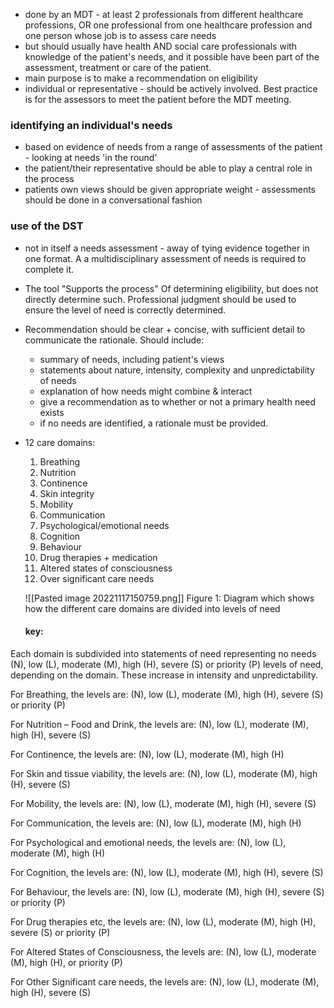 - done by an MDT - at least 2 professionals from different healthcare professions, OR one professional from one healthcare profession and one person whose job is to assess care needs
- but should usually have health AND social care professionals with knowledge of the patient's needs, and it possible have been part of the assessment, treatment or care of the patient. 
- main purpose is to make a recommendation on eligibility 
- individual or representative - should be actively involved. Best practice is for the assessors to meet the patient before the MDT meeting.
 
### identifying an individual's needs

- based on evidence of needs from a range of assessments of the patient - looking at needs 'in the round' 
- the patient/their representative should be able to play a central role in the process
- patients own views should be given appropriate weight - assessments should be done in a conversational fashion

### use of the DST
- not in itself a needs assessment - away of tying evidence together in one format. A a multidisciplinary assessment of needs is required to complete it.
- The tool "Supports the process" Of determining eligibility, but does not directly determine such. Professional judgment should be used to ensure the level of need is correctly determined.
- Recommendation should be clear + concise, with sufficient detail to communicate the rationale. Should include:
	- summary of needs, including patient's views
	- statements about nature, intensity, complexity and unpredictability of needs
	- explanation of how needs might combine & interact
	- give a recommendation as to whether or not a primary health need exists
	- if no needs are identified, a rationale must be provided.
- 12 care domains:
	1. Breathing
	2. Nutrition
	3. Continence
	4. Skin integrity
	5. Mobility
	6. Communication
	7. Psychological/emotional needs
	8. Cognition
	9. Behaviour
	10. Drug therapies + medication
	11. Altered states of consciousness
	12. Over significant care needs
	
	![[Pasted image 20221117150759.png]]
		Figure 1: Diagram which shows how the different care domains are divided into levels of need
	#### key:
	
Each domain is subdivided into statements of need representing no needs (N), low (L), 
moderate (M), high (H), severe (S) or priority (P) levels of need, depending on the domain.  These increase in intensity and unpredictability.

For Breathing, the levels are: (N), low (L), moderate (M), high (H), severe (S) or priority (P)

For Nutrition – Food and Drink, the levels are: (N), low (L), moderate (M), high (H), severe (S) 

For Continence, the levels are: (N), low (L), moderate (M), high (H)

For Skin and tissue viability, the levels are: (N), low (L), moderate (M), high (H), severe (S) 

For Mobility, the levels are: (N), low (L), moderate (M), high (H), severe (S)

For Communication, the levels are: (N), low (L), moderate (M), high (H)

For Psychological and emotional needs, the levels are: (N), low (L), moderate (M), high (H)

For Cognition, the levels are: (N), low (L), moderate (M), high (H), severe (S) 

For Behaviour, the levels are: (N), low (L), moderate (M), high (H), severe (S) or priority (P)

For Drug therapies etc, the levels are: (N), low (L), moderate (M), high (H), severe (S) or priority (P)

For Altered States of Consciousness, the levels are: (N), low (L), moderate (M), high (H), or priority (P)

For Other Significant care needs, the levels are: (N), low (L), moderate (M), high (H), severe (S) 